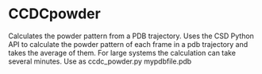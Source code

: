 # CCDCpowder
Calculates the powder pattern from a PDB trajectory.
Uses the CSD Python API to calculate the powder pattern of each frame in a pdb trajectory and takes the average of them. For large systems the calculation can take several minutes.
Use as ccdc_powder.py mypdbfile.pdb

